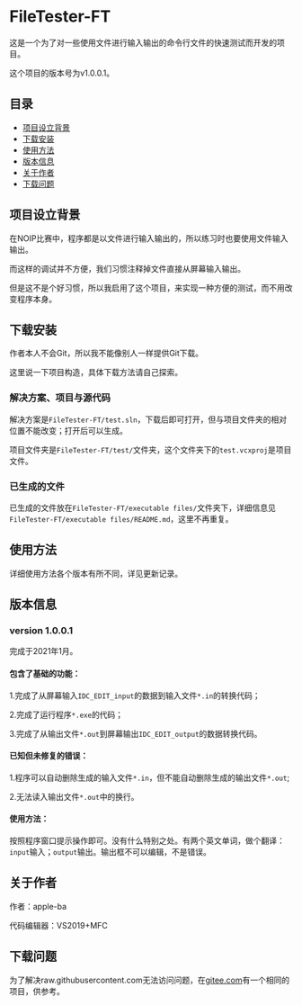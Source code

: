# FileTester-FT

这是一个为了对一些使用文件进行输入输出的命令行文件的快速测试而开发的项目。

这个项目的版本号为v1.0.0.1。

## 目录

- [项目设立背景](#项目设立背景)
- [下载安装](#下载安装)
- [使用方法](#使用方法)
- [版本信息](#版本信息)
- [关于作者](#关于作者)
- [下载问题](#下载问题)

## 项目设立背景

在NOIP比赛中，程序都是以文件进行输入输出的，所以练习时也要使用文件输入输出。

而这样的调试并不方便，我们习惯注释掉文件直接从屏幕输入输出。

但是这不是个好习惯，所以我启用了这个项目，来实现一种方便的测试，而不用改变程序本身。

## 下载安装

作者本人不会Git，所以我不能像别人一样提供Git下载。

这里说一下项目构造，具体下载方法请自己探索。

### 解决方案、项目与源代码

解决方案是`FileTester-FT/test.sln`，下载后即可打开，但与项目文件夹的相对位置不能改变；打开后可以生成。

项目文件夹是`FileTester-FT/test/`文件夹，这个文件夹下的`test.vcxproj`是项目文件。

### 已生成的文件

已生成的文件放在`FileTester-FT/executable files/`文件夹下，详细信息见`FileTester-FT/executable files/README.md`，这里不再重复。

## 使用方法

详细使用方法各个版本有所不同，详见更新记录。

## 版本信息

### version 1.0.0.1

完成于2021年1月。

#### 包含了基础的功能：

1.完成了从屏幕输入`IDC_EDIT_input`的数据到输入文件`*.in`的转换代码；

2.完成了运行程序`*.exe`的代码；

3.完成了从输出文件`*.out`到屏幕输出`IDC_EDIT_output`的数据转换代码。

#### 已知但未修复的错误：

1.程序可以自动删除生成的输入文件`*.in`，但不能自动删除生成的输出文件`*.out`;

2.无法读入输出文件`*.out`中的换行。

#### 使用方法：

按照程序窗口提示操作即可。没有什么特别之处。有两个英文单词，做个翻译：`input`输入；`output`输出。输出框不可以编辑，不是错误。

## 关于作者

作者：apple-ba

代码编辑器：VS2019+MFC

## 下载问题

为了解决raw.githubusercontent.com无法访问问题，在[gitee.com](https://gitee.com/apple-ba/FileTester-FT/)有一个相同的项目，供参考。

